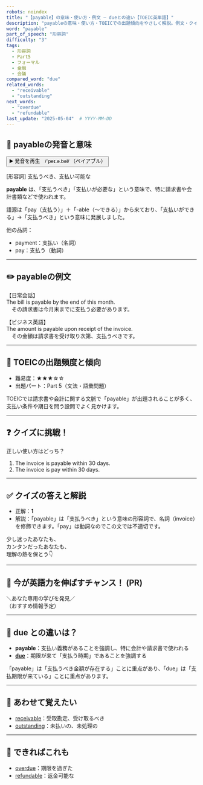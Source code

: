 ```yaml
---
robots: noindex
title: "【payable】の意味・使い方・例文 ― dueとの違い【TOEIC英単語】"
description: "payableの意味・使い方・TOEICでの出題傾向をやさしく解説。例文・クイズ付きでdueとの違いもわかりやすく学べます。"
word: "payable"
part_of_speech: "形容詞"
difficulty: "3"
tags:
  - 形容詞
  - Part5
  - フォーマル
  - 金融
  - 会議
compared_word: "due"
related_words:
  - "receivable"
  - "outstanding"
next_words:
  - "overdue"
  - "refundable"
last_update: "2025-05-04"  # YYYY-MM-DD
---
```


## 🔰 payableの発音と意味

<button class="play-audio" onclick="playTTS('payable')">
  <span class="play-audio-main">
    ▶️ 発音を再生　/ˈpeɪ.ə.bəl/
  </span>
  <span class="play-audio-sub">
    （ペイアブル）
  </span>
</button>

[形容詞] 支払うべき、支払い可能な

**payable** は、「支払うべき」「支払いが必要な」という意味で、特に請求書や会計書類などで使われます。

語源は「pay（支払う）」＋「-able（～できる）」から来ており、「支払いができる」→「支払うべき」という意味に発展しました。

他の品詞：  
- payment：支払い（名詞）
- pay：支払う（動詞）

---

## ✏️ payableの例文

【日常会話】  
The bill is payable by the end of this month.  
　その請求書は今月末までに支払う必要があります。

【ビジネス英語】  
The amount is payable upon receipt of the invoice.  
　その金額は請求書を受け取り次第、支払うべきです。

---

## 🎯 TOEICの出題頻度と傾向

- 難易度：★★★☆☆
- 出題パート：Part 5（文法・語彙問題）

TOEICでは請求書や会計に関する文脈で「payable」が出題されることが多く、支払い条件や期日を問う設問でよく見かけます。

---

## ❓ クイズに挑戦！

正しい使い方はどっち？

1. The invoice is payable within 30 days.  
2. The invoice is pay within 30 days.

---

## ✅ クイズの答えと解説

- 正解：**1**
- 解説：「payable」は「支払うべき」という意味の形容詞で、名詞（invoice）を修飾できます。「pay」は動詞なのでこの文では不適切です。

少し迷ったあなたも、  
カンタンだったあなたも、  
理解の熱を保とう👇️

---

## 🚀 今が英語力を伸ばすチャンス！ (PR)

<div class="info-center">
＼あなた専用の学びを発見／<br>  
（おすすめ情報予定）
</div>

---

## 🤔  due との違いは？

- **payable**：支払い義務があることを強調し、特に会計や請求書で使われる
- **[due](/word/due/)**：期限が来て「支払う時期」であることを強調する

「payable」は「支払うべき金額が存在する」ことに重点があり、「due」は「支払期限が来ている」ことに重点があります。

---

## 🧩 あわせて覚えたい

- [receivable](/word/receivable/)：受取勘定、受け取るべき
- [outstanding](/word/outstanding/)：未払いの、未処理の

---

## 📖 できればこれも

- [overdue](/word/overdue/)：期限を過ぎた
- [refundable](/word/refundable/)：返金可能な

<!-- cvid: aid46_bid22 -->
